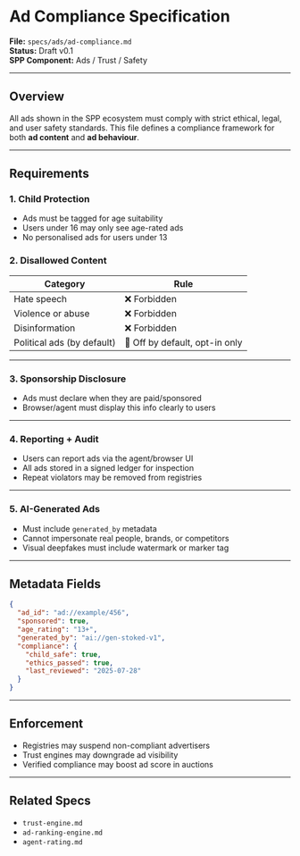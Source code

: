 
# Ad Compliance Specification

**File:** `specs/ads/ad-compliance.md`  
**Status:** Draft v0.1  
**SPP Component:** Ads / Trust / Safety

---

## Overview

All ads shown in the SPP ecosystem must comply with strict ethical, legal, and user safety standards. This file defines a compliance framework for both **ad content** and **ad behaviour**.

---

## Requirements

### 1. Child Protection

- Ads must be tagged for age suitability
- Users under 16 may only see age-rated ads
- No personalised ads for users under 13

### 2. Disallowed Content

| Category             | Rule |
|----------------------|------|
| Hate speech          | ❌ Forbidden |
| Violence or abuse    | ❌ Forbidden |
| Disinformation       | ❌ Forbidden |
| Political ads (by default) | 🚫 Off by default, opt-in only |

---

### 3. Sponsorship Disclosure

- Ads must declare when they are paid/sponsored
- Browser/agent must display this info clearly to users

---

### 4. Reporting + Audit

- Users can report ads via the agent/browser UI
- All ads stored in a signed ledger for inspection
- Repeat violators may be removed from registries

---

### 5. AI-Generated Ads

- Must include `generated_by` metadata
- Cannot impersonate real people, brands, or competitors
- Visual deepfakes must include watermark or marker tag

---

## Metadata Fields

```json
{
  "ad_id": "ad://example/456",
  "sponsored": true,
  "age_rating": "13+",
  "generated_by": "ai://gen-stoked-v1",
  "compliance": {
    "child_safe": true,
    "ethics_passed": true,
    "last_reviewed": "2025-07-28"
  }
}
```

---

## Enforcement

- Registries may suspend non-compliant advertisers
- Trust engines may downgrade ad visibility
- Verified compliance may boost ad score in auctions

---

## Related Specs

- `trust-engine.md`
- `ad-ranking-engine.md`
- `agent-rating.md`
